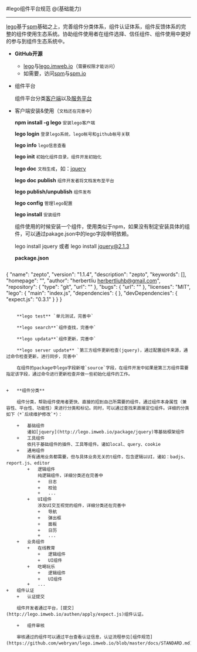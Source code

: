 #lego组件平台规范
@(基础能力)

-----------------------

[lego](http://lego.imweb.io)基于[spm](http://spmjs.io/)基础之上，完善组件分类体系，组件认证体系，组件反馈体系的完整的组件使用生态系统。协助组件使用者在组件选择、信任组件、组件使用中更好的参与到组件生态系统中。

+	**GitHub开源**
	+	[lego](https://github.com/imweb/lego)与[lego.imweb.io](https://github.com/webryan/lego.imweb.io)（`需要权限才能访问`）
	+	如需要，访问[spm](https://github.com/spmjs/spm)与[spm.io](https://github.com/spmjs/spmjs.io)
+	组件平台

	组件平台分类[客户端](https://github.com/imweb/lego)以及[服务平台](http://lego.imweb.io)

+	客户端安装&使用（`文档还在完善中`）

	**npm install -g lego** `安装lego客户端`

	**lego login** `登录lego系统，lego帐号和github帐号关联`

	**lego info** `lego信息查看`

	**lego init**	`初始化组件目录，组件开发初始化`

	**lego doc** `文档生成`，如：[jquery](http://lego.imweb.io/docs/jquery/latest/)

	**lego doc publish** `组件开发者将文档发布至平台`

	**lego publish/unpublish**	`组件发布`

	**lego config** `管理lego配置`

	**lego install** `安装组件`

	组件使用的时候安装一个组件，使用类似于npm，如果没有制定安装具体的组件，可以通过pakage.json中的lego字段申明依赖。
	
	lego install jquery 或者 lego install jquery@2.1.3
	
	**package.json**
	
	```html
{
  "name": "zepto",
  "version": "1.1.4",
  "description": "zepto",
  "keywords": [],
  "homepage": "",
  "author": "herbertliu <herbertliuhb@gmail.com>",
  "repository": {
    "type": "git",
    "url": ""
  },
  "bugs": {
    "url": ""
  },
  "licenses": "MIT",
  "lego": {
    "main": "index.js",
    "dependencies": {
    },
    "devDependencies": {
      "expect.js": "0.3.1"
    }
  }
}			
```

	**lego test** `单元测试，完善中`

	**lego search**`组件查找，完善中`

	**lego updata**`组件更新，完善中`

	**lego server update** `第三方组件更新检查(jquery)，通过配置组件来源，通过命令检查更新，进行同步，完善中`

	在组件的package中lego字段新增`source`字段，在组件开发中如果是第三方组件需要指定该字段，通过命令进行更新检查并做一些初始化组件的工作。


+	**组件分类**

	组件分类，帮助组件使用者更快、直接的招到自己所需要的组件，通过组件本身属性（兼容性、平台性、功能性）来进行分类和标记。同时，可以通过查找来直接定位组件。详细的分类如下（*`后续维护修改`*）：

	+	基础组件
		诸如[jquery](http://lego.imweb.io/package/jquery)等基础框架组件
	+	工具组件
		依托于基础组件的插件、工具等组件。诸如local、query、cookie
	+	通用组件
		所有通用业务都需要，但与具体业务无关的t组件，包含逻辑以UI，诸如：badjs、report.js、editor
		+	逻辑组件
			纯逻辑组件，详细分类还在完善中
			+	日志
			+	校验
			+	...
		+	UI组件	
			涉及UI交互视觉的组件，详细分类还在完善中
			+	导航
			+	弹出框
			+	面板
			+	日历
			+	...
	+	业务组件
		+	在线教育
			+	逻辑组件
			+	UI组件
		+	吃喝玩乐
			+	逻辑组件
			+	UI组件
		+	...
+	组件认证
	+	认证提交

	组件开发者通过平台，[提交](http://lego.imweb.io/authen/apply/expect.js)组件认证。

	+	组件审核
	
	审核通过的组件可以通过平台查看认证信息，认证流程参见[组件规范](https://github.com/webryan/lego.imweb.io/blob/master/docs/STANDARD.md)。	
